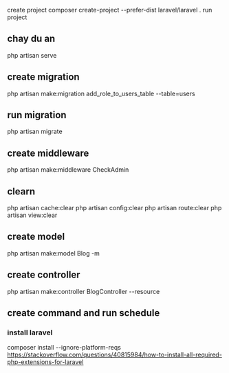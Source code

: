 create project
composer create-project --prefer-dist laravel/laravel .
run project 
## chay du an
php artisan serve
## create migration
php artisan make:migration add_role_to_users_table --table=users
## run migration
php artisan migrate
## create middleware
php artisan make:middleware CheckAdmin
## clearn
php artisan cache:clear
php artisan config:clear
php artisan route:clear
php artisan view:clear
## create model
php artisan make:model Blog -m
## create controller
php artisan make:controller BlogController --resource
## create command and run schedule
### install laravel
composer install --ignore-platform-reqs
https://stackoverflow.com/questions/40815984/how-to-install-all-required-php-extensions-for-laravel